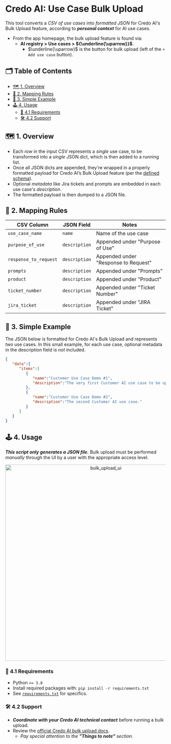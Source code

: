 <!-- omit in toc -->
# Credo AI: Use Case Bulk Upload
This tool converts a *CSV of use cases* into *formatted JSON* for Credo AI's Bulk Upload feature, according to ***personal context*** for AI use cases.
- From the app homepage, the bulk upload feature is found via:
  - **AI registry > Use cases > ${\underline{\uparrow}}$**.
    - $\underline{\uparrow}$ is the button for bulk upload (left of the `+ Add use case` button).

<!-- omit in toc -->
## 🗂️ Table of Contents
<!-- TOC start (generated with https://github.com/derlin/bitdowntoc) -->

- [🗺️ 1. Overview](#️-1-overview)
- [🔁 2. Mapping Rules](#-2-mapping-rules)
- [🐣 3. Simple Example](#-3-simple-example)
- [🕹️ 4. Usage](#️-4-usage)
  - [🧰 4.1 Requirements](#-41-requirements)
  - [🛠️ 4.2 Support](#️-42-support)

<!-- TOC end -->

<!-- TOC --><a name="-1-overview"></a>
## 🗺️ 1. Overview
- Each *row* in the input CSV represents a *single* use case, to be transformed into a *single* JSON dict, which is then added to a running list.
- Once all JSON dicts are appended, they're wrapped in a properly formatted payload for Credo AI’s Bulk Upload feature (per the [defined schema](./docs/use-case-schema.json)).
- Optional *metadata* like Jira tickets and prompts are embedded in each use case's *description*.
- The formatted payload is then dumped to a JSON file.

<!-- TOC --><a name="-2-mapping-rules"></a>
## 🔁 2. Mapping Rules
| CSV Column            | JSON Field          | Notes                                   |
| --------------------- | ------------------- | --------------------------------------- |
| `use_case_name`       | `name`              | Name of the use case                    |
| `purpose_of_use`      | `description`       | Appended under "Purpose of Use"         |
| `response_to_request` | `description`       | Appended under "Response to Request"    |
| `prompts`             | `description`       | Appended under "Prompts"                |
| `product`             | `description`       | Appended under "Product"                |
| `ticket_number`       | `description`       | Appended under "Ticket Number"          |
| `jira_ticket`         | `description`       | Appended under "JIRA Ticket"            |

<!-- TOC --><a name="-3-simple-example"></a>
## 🐣 3. Simple Example
The JSON below is formatted for Credo AI's Bulk Upload and represents *two* use cases. In this small example, for each use case, optional metadata in the description field is *not* included.
```json
{
   "data":{
      "items":[
         {
            "name":"Customer Use Case Demo #1",
            "description":"The very first Customer AI use case to be uploaded into Credo AI."
         },
         {
            "name":"Customer Use Case Demo #2",
            "description":"The second Customer AI use case."
         }
      ]
   }
}
```
<!-- TOC --><a name="-4-usage"></a>
## 🕹️ 4. Usage
***This script only generates a JSON file.*** Bulk upload must be performed *manually* through the UI by a user with the appropriate access level.

<p align="center">
  <img src="img/20250515-bulk-upload-ui.png" alt="bulk_upload_ui" width="616"/>
</p>

<!-- TOC --><a name="-41-requirements"></a>
### 🧰 4.1 Requirements
- Python `>= 3.8`
- Install required packages with: `pip install -r requirements.txt`
- See [`requirements.txt`](./requirements.txt) for specifics.

<!-- TOC --><a name="-42-support"></a>
### 🛠️ 4.2 Support
- ***Coordinate with your Credo AI technical contact*** before running a bulk upload.
- Review the [official Credo AI bulk upload docs](https://knowledge.credo.ai/bulk-use-case-upload).
  - *Pay special attention to the **"Things to note"** section.*
